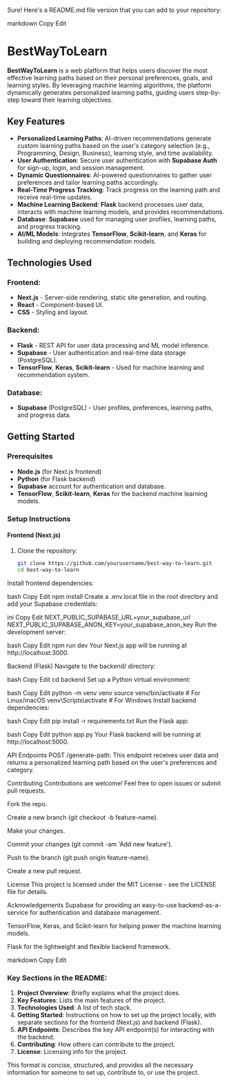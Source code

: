Sure! Here's a README.md file version that you can add to your repository:

markdown
Copy
Edit
# BestWayToLearn

**BestWayToLearn** is a web platform that helps users discover the most effective learning paths based on their personal preferences, goals, and learning styles. By leveraging machine learning algorithms, the platform dynamically generates personalized learning paths, guiding users step-by-step toward their learning objectives.

## Key Features

- **Personalized Learning Paths**: AI-driven recommendations generate custom learning paths based on the user's category selection (e.g., Programming, Design, Business), learning style, and time availability.
- **User Authentication**: Secure user authentication with **Supabase Auth** for sign-up, login, and session management.
- **Dynamic Questionnaires**: AI-powered questionnaires to gather user preferences and tailor learning paths accordingly.
- **Real-Time Progress Tracking**: Track progress on the learning path and receive real-time updates.
- **Machine Learning Backend**: **Flask** backend processes user data, interacts with machine learning models, and provides recommendations.
- **Database**: **Supabase** used for managing user profiles, learning paths, and progress tracking.
- **AI/ML Models**: Integrates **TensorFlow**, **Scikit-learn**, and **Keras** for building and deploying recommendation models.

## Technologies Used

### Frontend:
- **Next.js** - Server-side rendering, static site generation, and routing.
- **React** - Component-based UI.
- **CSS** - Styling and layout.

### Backend:
- **Flask** - REST API for user data processing and ML model inference.
- **Supabase** - User authentication and real-time data storage (PostgreSQL).
- **TensorFlow**, **Keras**, **Scikit-learn** - Used for machine learning and recommendation system.

### Database:
- **Supabase** (PostgreSQL) - User profiles, preferences, learning paths, and progress data.

## Getting Started

### Prerequisites
- **Node.js** (for Next.js frontend)
- **Python** (for Flask backend)
- **Supabase** account for authentication and database.
- **TensorFlow**, **Scikit-learn**, **Keras** for the backend machine learning models.

### Setup Instructions

#### Frontend (Next.js)
1. Clone the repository:
   ```bash
   git clone https://github.com/yourusername/best-way-to-learn.git
   cd best-way-to-learn
Install frontend dependencies:

bash
Copy
Edit
npm install
Create a .env.local file in the root directory and add your Supabase credentials:

ini
Copy
Edit
NEXT_PUBLIC_SUPABASE_URL=your_supabase_url
NEXT_PUBLIC_SUPABASE_ANON_KEY=your_supabase_anon_key
Run the development server:

bash
Copy
Edit
npm run dev
Your Next.js app will be running at http://localhost:3000.

Backend (Flask)
Navigate to the backend/ directory:

bash
Copy
Edit
cd backend
Set up a Python virtual environment:

bash
Copy
Edit
python -m venv venv
source venv/bin/activate  # For Linux/macOS
venv\Scripts\activate     # For Windows
Install backend dependencies:

bash
Copy
Edit
pip install -r requirements.txt
Run the Flask app:

bash
Copy
Edit
python app.py
Your Flask backend will be running at http://localhost:5000.

API Endpoints
POST /generate-path: This endpoint receives user data and returns a personalized learning path based on the user's preferences and category.

Contributing
Contributions are welcome! Feel free to open issues or submit pull requests.

Fork the repo.

Create a new branch (git checkout -b feature-name).

Make your changes.

Commit your changes (git commit -am 'Add new feature').

Push to the branch (git push origin feature-name).

Create a new pull request.

License
This project is licensed under the MIT License - see the LICENSE file for details.

Acknowledgements
Supabase for providing an easy-to-use backend-as-a-service for authentication and database management.

TensorFlow, Keras, and Scikit-learn for helping power the machine learning models.

Flask for the lightweight and flexible backend framework.

markdown
Copy
Edit

### **Key Sections in the README:**
1. **Project Overview**: Briefly explains what the project does.
2. **Key Features**: Lists the main features of the project.
3. **Technologies Used**: A list of tech stack.
4. **Getting Started**: Instructions on how to set up the project locally, with separate sections for the frontend (Next.js) and backend (Flask).
5. **API Endpoints**: Describes the key API endpoint(s) for interacting with the backend.
6. **Contributing**: How others can contribute to the project.
7. **License**: Licensing info for the project.

This format is concise, structured, and provides all the necessary information for someone to set up, contribute to, or use the project.
